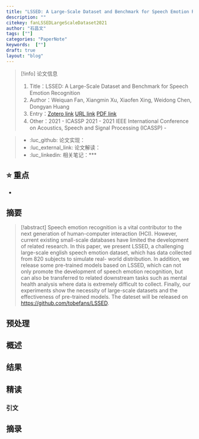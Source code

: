 ```yaml
---
title: "LSSED: A Large-Scale Dataset and Benchmark for Speech Emotion Recognition"
description: ""
citekey: fanLSSEDLargeScaleDataset2021
author: "石昌文"
tags: [""]
categories: "PaperNote"
keywords:  [""]
draft: true
layout: "blog"
---
```


> [!info] 论文信息
>1. Title：LSSED: A Large-Scale Dataset and Benchmark for Speech Emotion Recognition
>2. Author：Weiquan Fan, Xiangmin Xu, Xiaofen Xing, Weidong Chen, Dongyan Huang
>3. Entry：[Zotero link](zotero://select/items/@fanLSSEDLargeScaleDataset2021) [URL link]() [PDF link](<file:///C\:\\Users\\19115\\OneDrive - stu.suda.edu.cn\\Zotero\\Fan et al_2021_LSSED.pdf>)
>4. Other：2021 - ICASSP 2021 - 2021 IEEE International Conference on Acoustics, Speech and Signal Processing (ICASSP)     -   

>- :luc_github: 论文实现：
>- :luc_external_link: 论文解读：
>- :luc_linkedin: 相关笔记：***


## ⭐ 重点

- 

## 摘要

> [!abstract] Speech emotion recognition is a vital contributor to the next generation of human-computer interaction (HCI). However, current existing small-scale databases have limited the development of related research. In this paper, we present LSSED, a challenging large-scale english speech emotion dataset, which has data collected from 820 subjects to simulate real- world distribution. In addition, we release some pre-trained models based on LSSED, which can not only promote the development of speech emotion recognition, but can also be transferred to related downstream tasks such as mental health analysis where data is extremely difficult to collect. Finally, our experiments show the necessity of large-scale datasets and the effectiveness of pre-trained models. The dateset will be released on https://github.com/tobefans/LSSED.

> 

## 预处理

## 概述

## 结果

## 精读

### 引文

## 摘录
